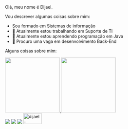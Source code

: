 Olá, meu nome é Dijael.

Vou descrever algumas coisas sobre mim:

- Sou formado em Sistemas de informação
- 🔭 Atualmente estou trabalhando em Suporte de TI
- 🌱 Atualmente estou aprendendo programação em Java
- 👯 Procuro uma vaga em desenvolvimento Back-End

Alguns coisas sobre mim:

<div>
  <a href="https://github.com/dijaelramos">

  <img height="180em" src="https://github-readme-stats.vercel.app/api?username=dijaelramos&show_icons=true&theme=merko&include_all_commits=true&count_private=true"/>
  <img height="180em" src="https://github-readme-stats.vercel.app/api/top-langs/?username=dijaelramos&layout=compact&langs_count=7&theme=merko&hide=javascript"/>
</div>

  <div> 
    <a href="mailto:dijaelr@gmail.com" target="_blank"><img src="https://img.shields.io/badge/Gmail-D14836?style=for-the-badge&logo=gmail&logoColor=white" target="_blank"></a>
    <a href="https://api.whatsapp.com/send?phone=5581996276595" target="_blank"><img src="https://img.shields.io/badge/WhatsApp-25D366?style=for-the-badge&logo=whatsapp&logoColor=white" target="_blank"></a>
    <a href="https://www.linkedin.com/in/https://www.linkedin.com/in/dijael-ramos-1a4b001b7/" target="_blank"><img src="https://img.shields.io/badge/LinkedIn-0077B5?style=for-the-badge&logo=linkedin&logoColor=white" target="_blank"></a>
    <a href="https://www.instagram.com/dijaelramos/" target="_blank"><img alt="dijael-instagram" height="35" width="60" src="https://cdn.jsdelivr.net/npm/simple-icons@3.0.1/icons/instagram.svg" style="max-width:100%;"></a>
 
</div>
